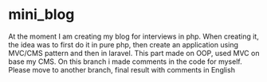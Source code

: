 # mini_blog 
At the moment I am creating my blog for interviews in php. When creating it, the idea was to first do it in pure php,
then create an application using MVC/CMS pattern and then in laravel.
This part made on OOP, used MVC on base my CMS.
On this branch i made comments in the code for myself. Please move to another branch, final result with comments in English